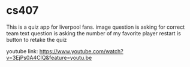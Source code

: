 # cs407
This is a quiz app for liverpool fans.
image question is asking for correct team
text question is asking the number of my favorite player
restart is button to retake the quiz


youtube link: https://www.youtube.com/watch?v=3EjPs0A4CIQ&feature=youtu.be
